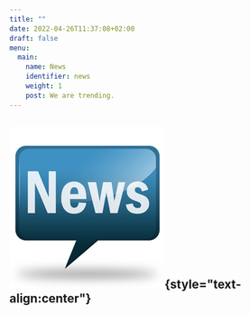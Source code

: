 ```yaml
---
title: ""
date: 2022-04-26T11:37:08+02:00
draft: false
menu: 
  main:
    name: News
    identifier: news
    weight: 1
    post: We are trending.
---
```

![News](news.jpg){style="text-align:center"}
-------------------------------------------
